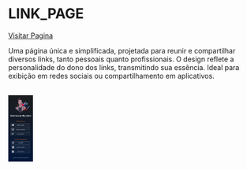 ﻿# LINK_PAGE

<a href="https://lukasbd.github.io/link_page/">Visitar Pagina</a>
</br>

<p>Uma página única e simplificada, projetada para reunir e compartilhar diversos links, tanto pessoais quanto profissionais. O design reflete a personalidade do dono dos links, transmitindo sua essência. Ideal para exibição em redes sociais ou compartilhamento em aplicativos.<p>
</br>

<img width="50" align="center" display="inline" src="/image/linkpage_image.jpg" alt="imagem da página">

